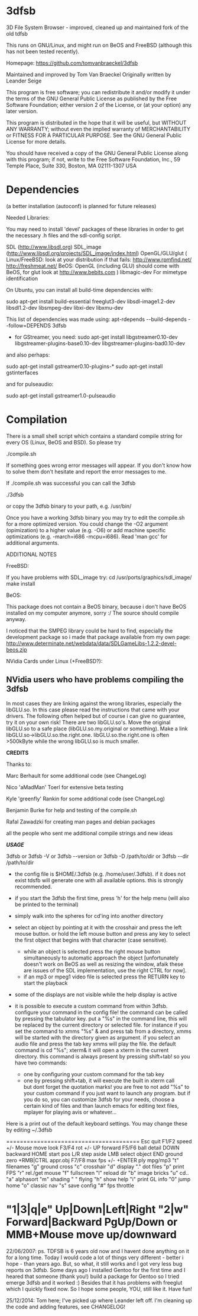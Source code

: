 3dfsb
=====

3D File System Browser - improved, cleaned up and maintained fork of the old tdfsb

This runs on GNU/Linux, and might run on BeOS and FreeBSD (although this has not been tested recently).

Homepage: https://github.com/tomvanbraeckel/3dfsb

Maintained and improved by Tom Van Braeckel
Originally written by Leander Seige

This program is free software; you can redistribute it and/or modify
it under the terms of the GNU General Public License as published by
the Free Software Foundation; either version 2 of the License, or
(at your option) any later version.

This program is distributed in the hope that it will be useful,
but WITHOUT ANY WARRANTY; without even the implied warranty of
MERCHANTABILITY or FITNESS FOR A PARTICULAR PURPOSE.  See the
GNU General Public License for more details.

You should have received a copy of the GNU General Public License
along with this program; if not, write to the Free Software
Foundation, Inc., 59 Temple Place, Suite 330, Boston, MA  02111-1307  USA



Dependencies
============

(a better installation (autoconf) is planned for future releases)

Needed Libraries:

You may need to install 'devel' packages of these
libraries in order to get the necessary .h files
and the sdl-config script.

SDL             (http://www.libsdl.org)
SDL_image       (http://www.libsdl.org/projects/SDL_image/index.html)
OpenGL/GLU/glut (       Linux/FreeBSD:  look at your distribution
                                        if that fails:
                                        http://www.rpmfind.net/
                                        http://freshmeat.net/
                        BeOS:           OpenGL (including GLU) should come 
                                        with BeOS,
                                        for glut look at http://www.bebits.com
                )
libmagic-dev	For mimetype identification

On Ubuntu, you can install all build-time dependencies with:

sudo apt-get install build-essential freeglut3-dev libsdl-image1.2-dev libsdl1.2-dev libsmpeg-dev libxi-dev libxmu-dev

This list of dependencies was made using: apt-rdepends --build-depends --follow=DEPENDS 3dfsb

+ for GStreamer, you need:
sudo apt-get install libgstreamer0.10-dev libgstreamer-plugins-base0.10-dev libgstreamer-plugins-bad0.10-dev

and also perhaps:

sudo apt-get install gstreamer0.10-plugins-*
sudo apt-get install gstinterfaces

and for pulseaudio:

sudo apt-get install gstreamer1.0-pulseaudio

Compilation
===========

There is a small shell script which contains a standard compile
string for every OS (Linux, BeOS and BSD). So please try

./compile.sh

If something goes wrong error messages will appear. If
you don't know how to solve them don't hesitate and
report the error messages to me.

If ./compile.sh was successful you can call the 3dfsb

./3dfsb

or copy the 3dfsb binary to your path, e.g. /usr/bin/

Once you have a working 3dfsb binary you may try to
edit the compile.sh for a more optimized version.
You could change the -O2 argument (opimization) to a
higher value (e.g. -O6) or add machine specific
optimizations (e.g.  -march=i686 -mcpu=i686).
Read 'man gcc' for additional arguments.


ADDITIONAL NOTES


FreeBSD:

If you have problems with SDL_image try:
cd /usr/ports/graphics/sdl_image/
make install


BeOS:

This package does not contain a BeOS binary, because i don't 
have BeOS installed on my computer anymore, sorry :/
The source should compile anyway.

I noticed that the SMPEG library could be hard to find,
especially the development package so i made that package
available from my own page:
http://www.determinate.net/webdata/data/SDLGameLibs-1.2.2-devel-beos.zip

NVidia Cards under Linux (+FreeBSD?):

NVidia users who have problems compiling the 3dfsb
--------------------------------------------------
In most cases they are linking
against the wrong libraries, especially the libGLU.so.
In this case please read the instructions that came
with your drivers.
The following often helped but of course i can give no
guarantee, try it on your own risk!
    There are two libGLU.so's. Move the original libGLU.so
    to a safe place (libGLU.so.my.original or something).
    Make a link libGLU.so->libGLU.so.the.right.one.
    libGLU.so.the.right.one is often >500kByte while
    the wrong libGLU.so is much smaller.




********CREDITS********

Thanks to:

Marc Berhault for some additional code (see ChangeLog)

Nico 'aMadMan' Toerl for extensive beta testing

Kyle 'greenfly' Rankin for some additional code (see ChangeLog)

Benjamin Burke for help and testing of the compile.sh

Rafal Zawadzki for creating man pages and debian packages

all the people who sent me additional compile strings and new ideas




*********USAGE*********

3dfsb
  or
3dfsb -V
  or
3dfsb --version
  or
3dfsb -D /path/to/dir
  or
3dfsb --dir /path/to/dir

- the config file is $HOME/.3dfsb (e.g. /home/user/.3dfsb). if it does not
  exist tdsfb will generate one with all available options. this is strongly
  recommended.

- if you start the 3dfsb the first time, press 'h' for the help menu
  (will also be printed to the terminal)

- simply walk into the spheres for cd'ing into another directory

- select an object by pointing at it with the crosshair and press the left
  mouse button. or hold the left mouse button and press any key to select
  the first object that begins with that character (case sensitive).
    -   while an object is selected press the right mouse button simultaneously to
        automatic approach the object
        [unfortunately doesn't work on BeOS as well as resizing the window, afaik
        these are issues of the SDL implementation, use the right CTRL for now].
    -   if an mp3 or mpeg1 video file is selected press the RETURN key to start
        the playback

- some of the displays are not visible while the help display is active

- it is possible to execute a custom command from within 3dfsb. configure
  your command in the config file! the command can be called by pressing
  the tabulator key. put a "%s" in the command line, this will be replaced
  by the current directory or selected file.
  for instance if you set the command to
    xmms "%s" &
  and press tab from a directory, xmms will be started with the directory
  given as argument. 
  if you select an audio file and press the tab key xmms will play the file.
  the default command is
    cd "%s"; xterm&
  it will open a xterm in the current directory.
  this command is always present by pressing shift+tab!
  so you have two commands: 
  - one by configuring your custom command for the tab key
  - one by pressing shift+tab, it will execute the built in xterm call  
  but dont forget the quotation marks!
  you are free to not add "%s" to your custom command if you just
  want to launch any program. but if you do so, you can customize
  3dfsb for your needs, choose a certain kind of files and than launch
  emacs for editing text files, mplayer for playing avis or whatever...

Here is a print out of the default keyboard settings.
You may change these by editing ~/.3dfsb

=======================================
Esc           quit   F1/F2    speed +/-
Mouse move    look   F3/F4      rot +/-
UP         forward   F5/F6  ball detail
DOWN      backward   HOME     start pos
L/R     step aside   LMB  select object
END    ground zero   +RMB|CTRL appr.obj
F7/F8  max fps +/-   +ENTER ply mpg/mp3
"t"      filenames   "g"   ground cross
"c"      crosshair   "d"        display
"."      dot files   "p"      print FPS
"r" rel./get mouse   "f"     fullscreen
"l"     reload dir   "b"   image bricks
"u"           cd..   "a"      alphasort
"m"        shading   " "         flying
"h"      show help   "i"  print GL info
"0"      jump home   "o"    classic nav
"s"    save config   "#"   fps throttle
 
"1|3|q|e"            Up|Down|Left|Right
"2|w"                  Forward|Backward
PgUp/Down or MMB+Mouse move up/downward
=======================================

22/06/2007:
ps. TDFSB is 6 years old now and I havent done anything on it for a long time.
Today I would code a lot of things very different - better i hope - than years
ago. But, so what, it still works and I got very less bug reports on 3dfsb.
Some days ago I installed Gentoo for the first time and I heared that someone
(thank you!) build a package for Gentoo so I tried emerge 3dfsb and it worked :)
Besides that it has problems with freeglut which I quickly fixed now.
So I hope some people, YOU,  still like it. Have fun!

25/12/2014:
Tom here; I've picked up where Leander left off.
I'm cleaning up the code and adding features, see CHANGELOG!
